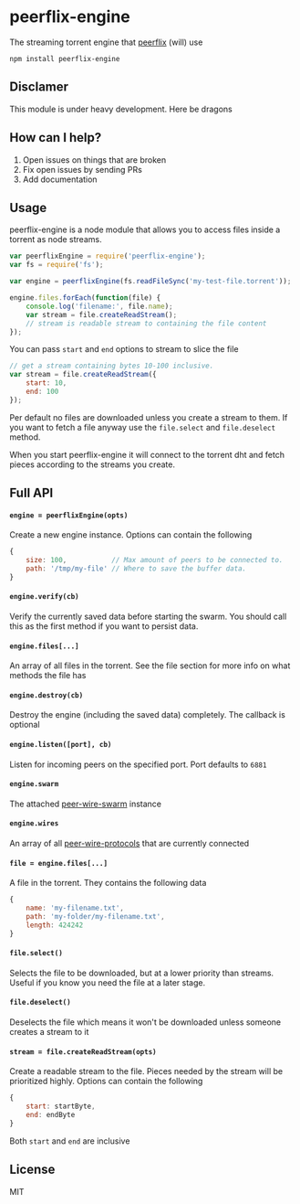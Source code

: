 # peerflix-engine

The streaming torrent engine that [peerflix](https://github.com/mafintosh/peerflix) (will) use

	npm install peerflix-engine

## Disclamer

This module is under heavy development. Here be dragons

## How can I help?

1. Open issues on things that are broken
2. Fix open issues by sending PRs
3. Add documentation

## Usage

peerflix-engine is a node module that allows you to access files inside a torrent as node streams.

``` js
var peerflixEngine = require('peerflix-engine');
var fs = require('fs');

var engine = peerflixEngine(fs.readFileSync('my-test-file.torrent'));

engine.files.forEach(function(file) {
	console.log('filename:', file.name);
	var stream = file.createReadStream();
	// stream is readable stream to containing the file content
});
```

You can pass `start` and `end` options to stream to slice the file

``` js
// get a stream containing bytes 10-100 inclusive.
var stream = file.createReadStream({
	start: 10,
	end: 100
});
```

Per default no files are downloaded unless you create a stream to them.
If you want to fetch a file anyway use the `file.select` and `file.deselect` method.

When you start peerflix-engine it will connect to the torrent dht
and fetch pieces according to the streams you create.

## Full API

#### `engine = peerflixEngine(opts)`

Create a new engine instance. Options can contain the following

``` js
{
	size: 100,           // Max amount of peers to be connected to.
	path: '/tmp/my-file' // Where to save the buffer data.
}
```

#### `engine.verify(cb)`

Verify the currently saved data before starting the swarm.
You should call this as the first method if you want to persist data.

#### `engine.files[...]`

An array of all files in the torrent. See the file section for more info on what methods the file has

#### `engine.destroy(cb)`

Destroy the engine (including the saved data) completely. The callback is optional

#### `engine.listen([port], cb)`

Listen for incoming peers on the specified port. Port defaults to `6881`

#### `engine.swarm`

The attached [peer-wire-swarm](https:/github.com/mafintosh/peer-wire-swarm) instance

#### `engine.wires`

An array of all [peer-wire-protocols](https:/github.com/mafintosh/peer-wire-protocol) that are currently connected

#### `file = engine.files[...]`

A file in the torrent. They contains the following data

``` js
{
	name: 'my-filename.txt',
	path: 'my-folder/my-filename.txt',
	length: 424242
}
```

#### `file.select()`

Selects the file to be downloaded, but at a lower priority than streams.
Useful if you know you need the file at a later stage.

#### `file.deselect()`

Deselects the file which means it won't be downloaded unless someone creates a stream to it

#### `stream = file.createReadStream(opts)`

Create a readable stream to the file. Pieces needed by the stream will be prioritized highly.
Options can contain the following

``` js
{
	start: startByte,
	end: endByte
}
```

Both `start` and `end` are inclusive

## License

MIT